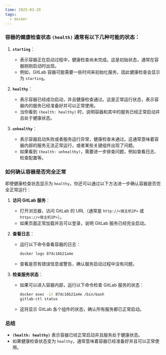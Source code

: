 ```yaml
---
time: 2025-03-20
tags:
  - docker
---
```


### 容器的健康检查状态 `(health)` 通常有以下几种可能的状态：

1. **`starting`**：
   - 表示容器正在启动过程中，健康检查尚未完成。这是初始状态，通常在容器刚刚启动时出现。
   - 例如，GitLab 容器可能需要一些时间来初始化服务，因此健康检查会显示为 `starting`。

2. **`healthy`**：
   - 表示容器已经成功启动，并且健康检查通过。这是正常运行状态，表示容器内的服务已经准备好并可以正常使用。
   - 当你看到 `(health: healthy)` 时，说明容器和其中的服务已经正常启动并且处于健康状态。

3. **`unhealthy`**：
   - 表示容器启动失败或者服务运行异常，健康检查未通过。这通常意味着容器内部的服务无法正常运行，或者某些关键组件出现了问题。
   - 如果看到 `(health: unhealthy)`，需要进一步排查问题，例如查看日志、检查配置等。

### **如何确认容器是否完全正常**
即使健康检查状态显示为 `healthy`，你还可以通过以下方法进一步确认容器是否完全正常运行：

1. **访问 GitLab 服务**：
   - 打开浏览器，访问 GitLab 的 URL（通常是 `http://<宿主机IP>` 或 `https://<宿主机IP>`）。
   - 如果页面正常加载并且可以登录，说明 GitLab 服务已经完全启动。

2. **查看日志**：
   - 运行以下命令查看容器的日志：
     ```bash
     docker logs 87dc16b21a4e
     ```
   - 查看是否有错误信息或警告，确认服务启动过程中没有问题。

3. **检查服务状态**：
   - 如果可以进入容器内部，运行以下命令检查 GitLab 服务的状态：
     ```bash
     docker exec -it 87dc16b21a4e /bin/bash
     gitlab-ctl status
     ```
   - 这将显示 GitLab 各个组件的状态，确认所有服务都已正常启动。

### **总结**
- **`(health: healthy)`** 表示容器已经正常启动并且服务处于健康状态。
- 如果健康检查状态变为 `healthy`，通常意味着容器已经准备好并且可以正常使用。

